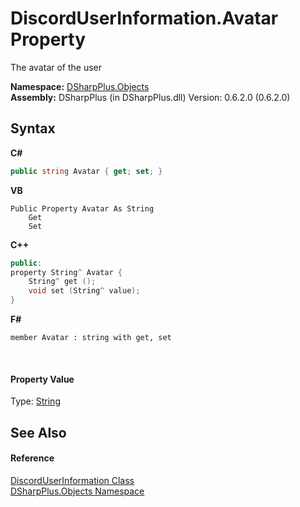 # DiscordUserInformation.Avatar Property 
 

The avatar of the user

**Namespace:**&nbsp;<a href="b70db947-75ff-488f-5245-350c6ca1e522">DSharpPlus.Objects</a><br />**Assembly:**&nbsp;DSharpPlus (in DSharpPlus.dll) Version: 0.6.2.0 (0.6.2.0)

## Syntax

**C#**<br />
``` C#
public string Avatar { get; set; }
```

**VB**<br />
``` VB
Public Property Avatar As String
	Get
	Set
```

**C++**<br />
``` C++
public:
property String^ Avatar {
	String^ get ();
	void set (String^ value);
}
```

**F#**<br />
``` F#
member Avatar : string with get, set

```

<br />

#### Property Value
Type: <a href="http://msdn2.microsoft.com/en-us/library/s1wwdcbf" target="_blank">String</a>

## See Also


#### Reference
<a href="b845fb76-b427-99df-e548-36803efdcfd2">DiscordUserInformation Class</a><br /><a href="b70db947-75ff-488f-5245-350c6ca1e522">DSharpPlus.Objects Namespace</a><br />